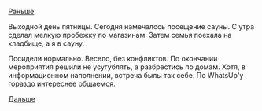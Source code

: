 [Раньше](2018.02.22.md)

Выходной день пятницы. Сегодня намечалось посещение сауны.
С утра сделал мелкую пробежку по магазинам. Затем семья поехала на кладбище, а я в сауну.

Посидели нормально. Весело, без конфликтов. По окончании мероприятия решили не усугублять, а разбрестись по домам.
Хотя, в информационном наполнении, встреча былы так себе. По WhatsUp'у гораздо интереснее общаемся.

[Дальше](2018.02.24.md)